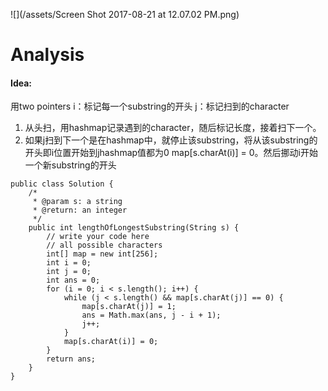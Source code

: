 ![](/assets/Screen Shot 2017-08-21 at 12.07.02 PM.png)
# Analysis
#### Idea:
用two pointers i：标记每一个substring的开头 j：标记扫到的character
1. 从头扫，用hashmap记录遇到的character，随后标记长度，接着扫下一个。
2. 如果j扫到下一个是在hashmap中，就停止该substring，将从该substring的开头即i位置开始到jhashmap值都为0 map[s.charAt(i)] = 0。然后挪动i开始一个新substring的开头


```
public class Solution {
    /*
     * @param s: a string
     * @return: an integer
     */
    public int lengthOfLongestSubstring(String s) {
        // write your code here
        // all possible characters
        int[] map = new int[256];
        int i = 0;
        int j = 0;
        int ans = 0;
        for (i = 0; i < s.length(); i++) {
            while (j < s.length() && map[s.charAt(j)] == 0) {
                map[s.charAt(j)] = 1;
                ans = Math.max(ans, j - i + 1);
                j++;
            }
            map[s.charAt(i)] = 0; 
        }
        return ans;
    }
}
```


